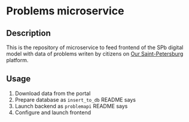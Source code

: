 # Problems microservice

## Description

This is the repository of microservice to feed frontend of the SPb digital model with data of problems writen by citizens on [Our Saint-Petersburg](https://gorod.gov.spb.ru/) platform.

## Usage

1. Download data from the portal
2. Prepare database as `insert_to_db` README says
3. Launch backend as `problemapi` README says
4. Configure and launch frontend
